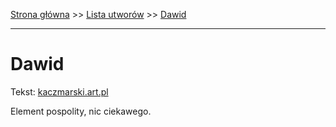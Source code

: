 [Strona główna](../index.md) >> [Lista utworów](../list.md) >> [Dawid](118.md)

---

# Dawid

Tekst: [kaczmarski.art.pl](https://www.kaczmarski.art.pl/tworczosc/wiersze/dawid/)

Element pospolity, nic ciekawego.